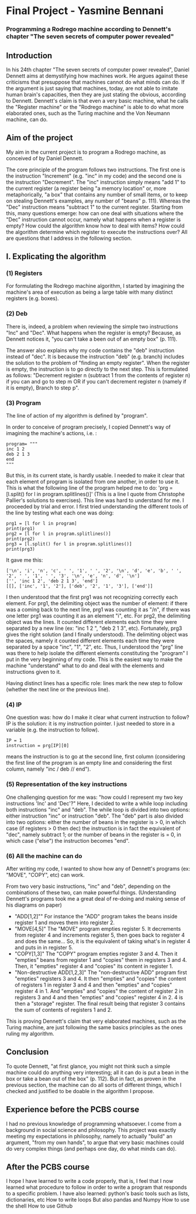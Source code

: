 # Final Project - Yasmine Bennani
### Programming a Rodrego machine according to Dennett's chapter "The seven secrets of computer power revealed"



## Introduction
In his 24th chapter "The seven secrets of computer power revealed", Daniel Dennett aims at demystifying how machines work. He argues against these criticisms that presuppose that machines cannot do what minds can do. If the argument is just saying that machines, today, are not able to imitate human brain's capacities, then they are just stating the obvious, according to Dennett.
Dennett's claim is that even a very basic machine, what he calls the "Register machine" or the "Rodrego machine" is able to do what more elaborated ones, such as the Turing machine and the Von Neumann machine, can do.



## Aim of the project
My aim in the current project is to program a Rodrego machine, as conceived of by Daniel Dennett.

The core principle of the program follows two instructions.
The first one is the instruction "Increment" (e.g. "inc" in my code) and the second one is the instruction "Decrement". The "inc" instruction simply means "add 1" to the current register (a register being "a memory location" or, more metaphorically, "a box" that contains any number of small items, or to keep on stealing Dennett's examples, any number of "beans" p. 111).
Whereas the "Dec" instruction means "subtract 1" to the current register. Starting from this, many questions emerge: how can one deal with situations where the "Dec" instruction cannot occur, namely what happens when a register is empty? How could the algorithm know how to deal with items? How could the algorithm determine which register to execute the instructions over? All are questions that I address in the following section.



## I. Explicating the algorithm
### (1) Registers
For formulating the Rodrego machine algorithm, I started by imagining the machine's area of execution as being a large table with many distinct registers (e.g. boxes).


### (2) Deb
There is, indeed, a problem when reviewing the simple two instructions "Inc" and "Dec". What happens when the register is empty? Because, as Dennett notices it, "you can't take a been out of an empty box" (p. 111).

The answer also explains why my code contains the "deb" instruction instead of "dec". It is because the instruction "deb" (e.g. branch) includes the solution to the problem of "finding an empty register". When the register is empty, the instruction is to go directly to the next step. This is formulated as follows: "Decrement register n (subtract 1 from the contents of register n) if you can and go to step m OR if you can't decrement register n (namely if it is empty), Branch to step p".


### (3) Program
The line of action of my algorithm is defined by "program".

In order to conceive of program precisely, I copied Dennett's way of imagining the machine's actions, i.e. :
```
program= """
inc 1 2
deb 2 1 3
end
"""
```

But this, in its current state, is hardly usable. I needed to make it clear that each element of program is isolated from one another, in order to use it. This is what the following line of the program helped me to do:
'prg = [l.split() for l in program.splitlines()]'
(This is a line I quote from Christophe Pallier's solutions to exercises).
This line was hard to understand for me.
I proceeded by trial and error. I first tried understanding the different tools of the line by testing what each one was doing:
```
prg1 = [l for l in program]
print(prg1)
prg2 = [l for l in program.splitlines()]
print(prg2)
prg3 = [l.split() for l in program.splitlines()]
print(prg3)
```
It gave me this:
 ```
 ['\n', 'i', 'n', 'c', ' ', '1', ' ', '2', '\n', 'd', 'e', 'b', ' ', '2', ' ', '1', ' ', '3', '\n', 'e', 'n', 'd', '\n']
['', 'inc 1 2', 'deb 2 1 3', 'end']
[[], ['inc', '1', '2'], ['deb', '2', '1', '3'], ['end']]
```

I then understood that the first prg1 was not recognizing correctly each element. For prg1, the delimiting object was the number of element: if there was a coming back to the next line, prg1 was counting it as "/n", if there was one letter prg1 was counting it as an element "i", etc.
For prg2, the delimiting object was the lines. It counted different elements each time they were separated by a new line (ex: "inc 1 2 ", "deb 2 1 3", etc).
Fortunately, prg3 gives the right solution (and I finally understood). The delimiting object was the spaces, namely it counted different elements each time they were separated by a space "inc", "1", "2", etc.
Thus, I understood the "prg" line was there to help isolate the different elements constituting the "program" I put in the very beginning of my code. This is the easiest way to make the machine "understand" what to do and deal with the elements and instructions given to it.

Having distinct lines has a specific role: lines mark the new step to follow (whether the next line or the previous line).  


### (4) IP
One question was: how do I make it clear what current instruction to follow? IP is the solution: it is my instruction pointer. I just needed to store in a variable (e.g. the instruction to follow).

```
IP = 1
instruction = prg[IP][0]
```
means the instruction is to go at the second line, first column (considering the first line of the program is an empty line and considering the first column, namely "inc / deb // end").


### (5) Representation of the key instructions
One challenging question for me was: "how could I represent my two key instructions 'Inc' and 'Dec'?"
Here, I decided to write a while loop including both instructions "inc" and "deb".
The while loop is divided into two options: either instruction "inc" or instruction "deb".
The "deb" part is also divided into two options: either the number of beans in the register is > 0, in which case (if registers > 0 then dec) the instruction is in fact the equivalent of "dec", namely subtract 1; or the number of beans in the register is = 0, in which case ("else") the instruction becomes "end".


### (6) All the machine can do
After writing my code, I wanted to show how any of Dennett's programs (ex: "MOVE", "COPY", etc) can work.

From two very basic instructions, "inc" and "deb", depending on the combinations of these two, can make powerful things.
(Understanding Dennett's programs took me a great deal of re-doing and making sense of his diagrams on paper)
- "ADD[1,2]""
For instance the "ADD" program takes the beans inside register 1 and moves them into register 2.
- "MOVE[4,5]"
The "MOVE" program empties register 5. It decrements from register 4 and increments register 5, then goes back to register 4 and does the same... So, it is the equivalent of taking what's in register 4 and puts in in register 5.
- "COPY[1,3]"
The "COPY" program empties register 3 and 4. Then it "empties" beans from register 1 and "copies" them in registers 3 and 4. Then, it "empties" register 4 and "copies" its content in register 1.   
- "Non-destructive ADD[1,2,3]"
The "non-destructive ADD" program first "empties" registers 3 and 4. It then "empties" and "copies" the content of registers 1 in register 3 and 4 and then "empties" and "copies" register 4 in 1. And "empties" and "copies" the content of register 2 in registers 3 and 4 and then "empties" and "copies" register 4 in 2. 4 is then a "storage" register. The final result being that register 3 contains the sum of contents of registers 1 and 2.

This is proving Dennett's claim that very elaborated machines, such as the Turing machine, are just following the same basics principles as the ones ruling my algorithm.



## Conclusion
To quote Dennett, "at first glance, you might not think such a simple machine could do anything very interesting; all it can do is put a bean in the box or take a bean out of the box" (p. 112). But in fact, as proven in the previous section, the machine can do all sorts of different things, which I checked and justified to be doable in the algorithm I propose.  


## Experience before the PCBS course
I had no previous knowledge of programming whatsoever. I come from a background in social science and philosophy.
This project was exactly meeting my expectations in philosophy, namely to actually "build" an argument, "from my own hands", to argue that very basic machines could do very complex things (and perhaps one day, do what minds can do).

## After the PCBS course
I hope I have learned to write a code properly, that is, I feel that I now learned what procedure to follow in order to write a program that responds to a specific problem.
I have also learned:
python's basic tools such as lists, dictionaries, etc
How to write loops
But also pandas and Numpy
How to use the shell
How to use Github
